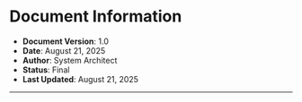 # Document Information
- **Document Version**: 1.0
- **Date**: August 21, 2025
- **Author**: System Architect
- **Status**: Final
- **Last Updated**: August 21, 2025

---

